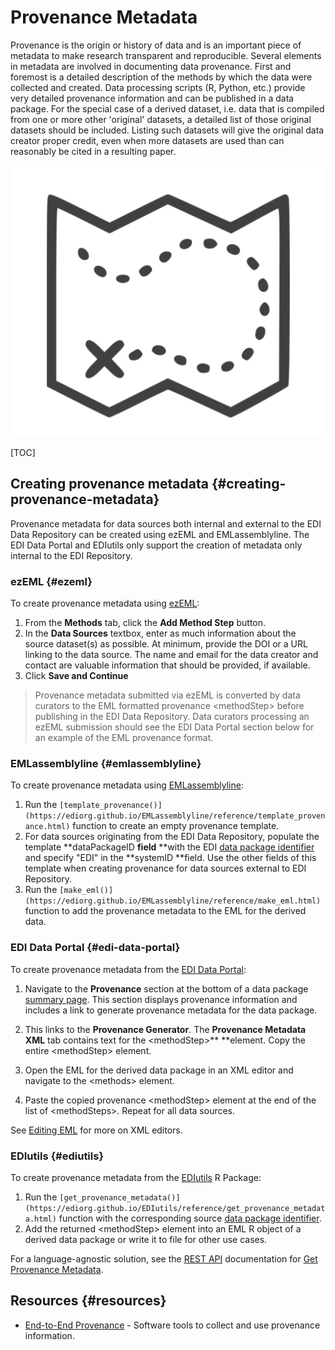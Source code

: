 # Provenance Metadata

Provenance is the origin or history of data and is an important piece of metadata to make research transparent and reproducible. Several elements in metadata are involved in documenting data provenance. First and foremost is a detailed description of the methods by which the data were collected and created. Data processing scripts (R, Python, etc.) provide very detailed provenance information and can be published in a data package. For the special case of a derived dataset, i.e. data that is compiled from one or more other 'original' datasets, a detailed list of those original datasets should be included. Listing such datasets will give the original data creator proper credit, even when more datasets are used than can reasonably be cited in a resulting paper.

![](../../static/images/provenance.png)


[TOC]



## Creating provenance metadata {#creating-provenance-metadata}

Provenance metadata for data sources both internal and external to the EDI Data Repository can be created using ezEML and EMLassemblyline. The EDI Data Portal and EDIutils only support the creation of metadata only internal to the EDI Repository.


### ezEML {#ezeml}

To create provenance metadata using [ezEML](https://docs.google.com/document/d/12sdLhID6SwaKAjU1aT5PAXA-9q1zaq31eNBmPRvYBC0/edit#heading=h.ren642sx8n1f):



1. From the **Methods** tab, click the **Add Method Step** button. 
2. In the **Data Sources** textbox, enter as much information about the source dataset(s) as possible. At minimum, provide the DOI or a URL linking to the data source. The name and email for the data creator and contact are valuable information that should be provided, if available.
3. Click **Save and Continue**

>Provenance metadata submitted via ezEML is converted by data curators to the EML formatted provenance &lt;methodStep> before publishing in the EDI Data Repository. Data curators processing an ezEML submission should see the EDI Data Portal section below for an example of the EML provenance format.


### EMLassemblyline {#emlassemblyline}

To create provenance metadata using [EMLassemblyline](https://docs.google.com/document/d/12sdLhID6SwaKAjU1aT5PAXA-9q1zaq31eNBmPRvYBC0/edit#heading=h.alm45es0k04q):



1. Run the `[template_provenance()](https://ediorg.github.io/EMLassemblyline/reference/template_provenance.html)` function to create an empty provenance template.
2. For data sources originating from the EDI Data Repository, populate the template **dataPackageID **field** **with the EDI [data package identifier](https://docs.google.com/document/d/10lbSR34T_Q6qaZoT6ZqxQoUcBRLy34LUokSFeqhtrXw/edit#heading=h.a1enbjthfrbm) and specify "EDI" in the **systemID **field. Use the other fields of this template when creating provenance for data sources external to EDI Repository.
3. Run the `[make_eml()](https://ediorg.github.io/EMLassemblyline/reference/make_eml.html)` function to add the provenance metadata to the EML for the derived data.


### EDI Data Portal {#edi-data-portal}

To create provenance metadata from the [EDI Data Portal](https://portal.edirepository.org/nis/home.jsp):



1. Navigate to the **Provenance** section at the bottom of a data package [summary page](https://docs.google.com/document/d/1fYIJAKFaA4lPyqo6Rz0ZSEUKKiNMLF5UZCxlyUfhxwM/edit#heading=h.moggqkctxdnf). This section displays provenance information and includes a link to generate provenance metadata for the data package.





2. This links to the **Provenance Generator**. The **Provenance Metadata XML** tab contains text for the &lt;methodStep>** **element. Copy the entire &lt;methodStep> element.

    

3. Open the EML for the derived data package in an XML editor and navigate to the &lt;methods> element. 
4. Paste the copied provenance &lt;methodStep> element at the end of the list of &lt;methodSteps>. Repeat for all data sources.

See [Editing EML](https://docs.google.com/document/d/12sdLhID6SwaKAjU1aT5PAXA-9q1zaq31eNBmPRvYBC0/edit#heading=h.j5rijoovspu3) for more on XML editors.


### EDIutils {#ediutils}

To create provenance metadata from the [EDIutils](https://ediorg.github.io/EDIutils/) R Package:



1. Run the `[get_provenance_metadata()](https://ediorg.github.io/EDIutils/reference/get_provenance_metadata.html)` function with the corresponding source [data package identifier](https://docs.google.com/document/d/10lbSR34T_Q6qaZoT6ZqxQoUcBRLy34LUokSFeqhtrXw/edit#heading=h.a1enbjthfrbm).
2. Add the returned &lt;methodStep> element into an EML R object of a derived data package or write it to file for other use cases.

For a language-agnostic solution, see the [REST API](https://pastaplus-core.readthedocs.io/en/latest/doc_tree/about.html) documentation for [Get Provenance Metadata](https://pastaplus-core.readthedocs.io/en/latest/doc_tree/pasta_api/data_package_manager_api.html#get-provenance-metadata).


## Resources {#resources}



* [End-to-End Provenance](https://github.com/End-to-end-provenance/End-to-end-provenance.github.io/blob/master/README.md) - Software tools to collect and use provenance information.